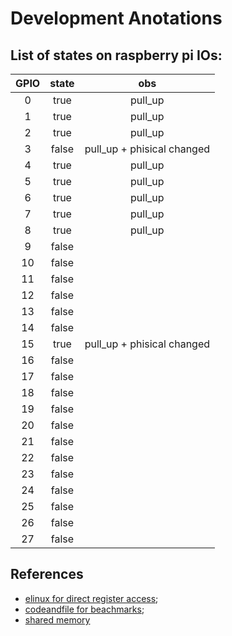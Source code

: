 # Development Anotations
## List of states on raspberry pi IOs:

| GPIO  | state |            obs             |
| :---: | :---: | :------------------------: |
|   0   | true  |          pull_up           |
|   1   | true  |          pull_up           |
|   2   | true  |          pull_up           |
|   3   | false | pull_up + phisical changed |
|   4   | true  |          pull_up           |
|   5   | true  |          pull_up           |
|   6   | true  |          pull_up           |
|   7   | true  |          pull_up           |
|   8   | true  |          pull_up           |
|   9   | false |
|  10   | false |
|  11   | false |
|  12   | false |
|  13   | false |
|  14   | false |
|  15   | true  | pull_up + phisical changed |
|  16   | false |
|  17   | false |
|  18   | false |
|  19   | false |
|  20   | false |
|  21   | false |
|  22   | false |
|  23   | false |
|  24   | false |
|  25   | false |
|  26   | false |
|  27   | false |

## References
 - [elinux for direct register access](https://elinux.org/RPi_GPIO_Code_Samples#:~:text=different%20C%2DLanguages.-,Direct%20register%20access,-Gert%20van%20Loo);
 - [codeandfile for  beachmarks](https://codeandlife.com/2012/07/03/benchmarking-raspberry-pi-gpio-speed/#:~:text=wave%20is%20generated%3A-,C%3A%20Maximum%20performance,-The%20Raspberry%20Pi);
 - [shared memory](https://sites.cs.ucsb.edu/~tyang/class/240a17/slides/pthreads.pdf)
